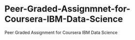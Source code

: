 # Peer-Graded-Assignmnet-for-Coursera-IBM-Data-Science
Peer Graded Assignment for Coursera IBM Data Science
